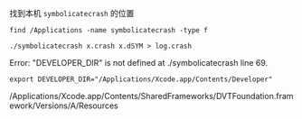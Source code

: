 找到本机 `symbolicatecrash` 的位置  
```
find /Applications -name symbolicatecrash -type f  
```


```
./symbolicatecrash x.crash x.dSYM > log.crash
```


Error: "DEVELOPER_DIR" is not defined at ./symbolicatecrash line 69.


```
export DEVELOPER_DIR="/Applications/Xcode.app/Contents/Developer"
```


/Applications/Xcode.app/Contents/SharedFrameworks/DVTFoundation.framework/Versions/A/Resources
